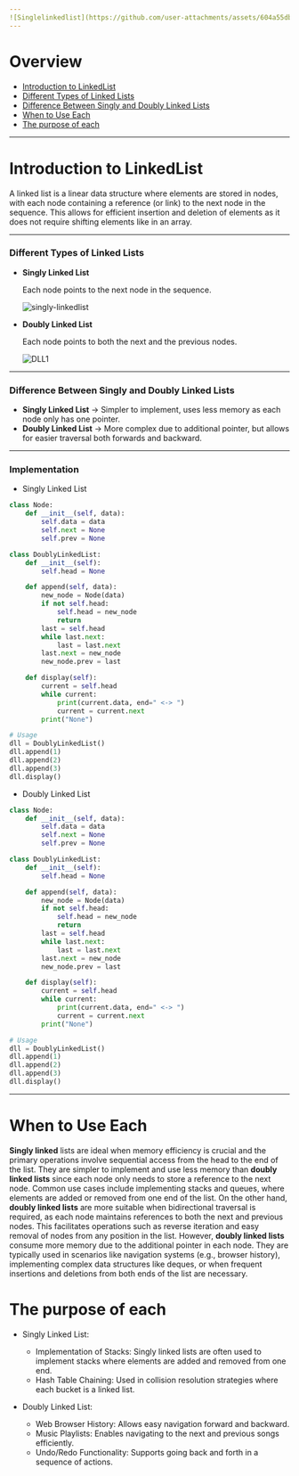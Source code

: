 ```yaml
---
![Singlelinkedlist](https://github.com/user-attachments/assets/604a55db-e939-489c-a0e5-271e103b2c08)
---
```


# Overview

- [Introduction to LinkedList](https://github.com/amaitou/DataStructures/tree/main/linkedlist#introduction-to-linkedlist)
- [Different Types of Linked Lists](https://github.com/amaitou/DataStructures/tree/main/linkedlist#different-types-of-linked-lists)
- [Difference Between Singly and Doubly Linked Lists](https://github.com/amaitou/DataStructures/tree/main/linkedlist#difference-between-singly-and-doubly-linked-lists)
- [When to Use Each](https://github.com/amaitou/DataStructures/tree/main/linkedlist#when-to-use-each)
- [The purpose of each](https://github.com/amaitou/DataStructures/tree/main/linkedlist#the-purpose-of-each)

---

# Introduction to LinkedList

A linked list is a linear data structure where elements are stored in nodes, with each node containing a reference (or link) to the next node in the sequence. This allows for efficient insertion and deletion of elements as it does not require shifting elements like in an array.

---

### Different Types of Linked Lists

- **Singly Linked List**

    Each node points to the next node in the sequence.

    ![singly-linkedlist](https://github.com/user-attachments/assets/49785f90-fe02-4be9-892d-fa2aca196f53)


- **Doubly Linked List**

    Each node points to both the next and the previous nodes.

    ![DLL1](https://github.com/user-attachments/assets/63b9a7bb-c254-4aed-bc24-913c5cc76a79)


---

### Difference Between Singly and Doubly Linked Lists

- **Singly Linked List** -> Simpler to implement, uses less memory as each node only has one pointer.
- **Doubly Linked List** -> More complex due to additional pointer, but allows for easier traversal both forwards and backward.

---

### Implementation

- Singly Linked List

```python
class Node:
    def __init__(self, data):
        self.data = data
        self.next = None
        self.prev = None

class DoublyLinkedList:
    def __init__(self):
        self.head = None

    def append(self, data):
        new_node = Node(data)
        if not self.head:
            self.head = new_node
            return
        last = self.head
        while last.next:
            last = last.next
        last.next = new_node
        new_node.prev = last

    def display(self):
        current = self.head
        while current:
            print(current.data, end=" <-> ")
            current = current.next
        print("None")

# Usage
dll = DoublyLinkedList()
dll.append(1)
dll.append(2)
dll.append(3)
dll.display()
```

- Doubly Linked List

```python
class Node:
    def __init__(self, data):
        self.data = data
        self.next = None
        self.prev = None

class DoublyLinkedList:
    def __init__(self):
        self.head = None

    def append(self, data):
        new_node = Node(data)
        if not self.head:
            self.head = new_node
            return
        last = self.head
        while last.next:
            last = last.next
        last.next = new_node
        new_node.prev = last

    def display(self):
        current = self.head
        while current:
            print(current.data, end=" <-> ")
            current = current.next
        print("None")

# Usage
dll = DoublyLinkedList()
dll.append(1)
dll.append(2)
dll.append(3)
dll.display()
```

---

# When to Use Each

**Singly linked** lists are ideal when memory efficiency is crucial and the primary operations involve sequential access from the head to the end of the list. They are simpler to implement and use less memory than **doubly linked lists** since each node only needs to store a reference to the next node. Common use cases include implementing stacks and queues, where elements are added or removed from one end of the list. On the other hand, **doubly linked lists** are more suitable when bidirectional traversal is required, as each node maintains references to both the next and previous nodes. This facilitates operations such as reverse iteration and easy removal of nodes from any position in the list. However, **doubly linked lists** consume more memory due to the additional pointer in each node. They are typically used in scenarios like navigation systems (e.g., browser history), implementing complex data structures like deques, or when frequent insertions and deletions from both ends of the list are necessary.

# The purpose of each

- Singly Linked List:

    - Implementation of Stacks: Singly linked lists are often used to implement stacks where elements are added and removed from one end.
    - Hash Table Chaining: Used in collision resolution strategies where each bucket is a linked list.

- Doubly Linked List:

    - Web Browser History: Allows easy navigation forward and backward.
    - Music Playlists: Enables navigating to the next and previous songs efficiently.
    - Undo/Redo Functionality: Supports going back and forth in a sequence of actions.
